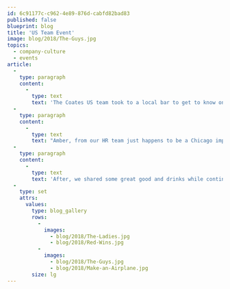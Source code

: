```yaml
---
id: 6c91177c-c962-4e89-876d-cabfd82bad83
published: false
blueprint: blog
title: 'US Team Event'
image: blog/2018/The-Guys.jpg
topics:
  - company-culture
  - events
article:
  -
    type: paragraph
    content:
      -
        type: text
        text: 'The Coates US team took to a local bar to get to know one another through an improv driven team building exercise, and of course delicious food and drinks.'
  -
    type: paragraph
    content:
      -
        type: text
        text: "Amber, from our HR team just happens to be a Chicago improviser, working at places like The Second City and Improv Olympic. She, alongside some friends, led improv-based teambuilding exercises throughout the afternoon. It was a great opportunity to get to know our colleagues. Our theme for the event was centered around one of our Coates Values, “One In, All In”. \_Through the sometimes goofy, and always enlightening activities we were able to come together, focus on teamwork, and learn about each other’s personalities and how to communicate effectively in the work place."
  -
    type: paragraph
    content:
      -
        type: text
        text: 'After, we shared some great good and drinks while continuing to get to know one another out on the patio!'
  -
    type: set
    attrs:
      values:
        type: blog_gallery
        rows:
          -
            images: 
              - blog/2018/The-Ladies.jpg
              - blog/2018/Red-Wins.jpg
          -
            images: 
              - blog/2018/The-Guys.jpg
              - blog/2018/Make-an-Airplane.jpg
        size: lg   
---
```

